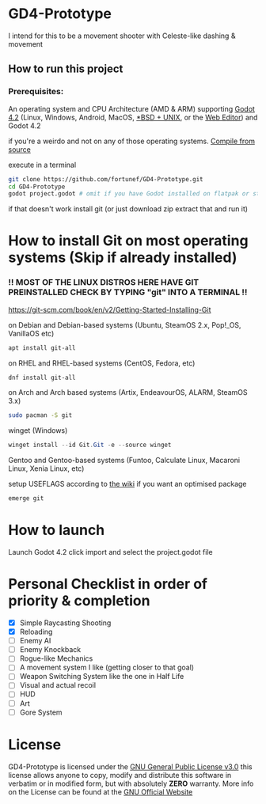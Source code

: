 # GD4-Prototype
I intend for this to be a movement shooter with Celeste-like dashing & movement

## How to run this project
### Prerequisites:
An operating system and CPU Architecture (AMD & ARM) supporting [Godot 4.2](https://github.com/godotengine/godot/releases/tag/4.2-stable)  (Linux, Windows, Android, MacOS, [*BSD + UNIX](https://docs.godotengine.org/en/latest/contributing/development/compiling/compiling_for_linuxbsd.html), or the [Web Editor](https://editor.godotengine.org/releases/4.2.stable/)) and Godot 4.2

if you're a weirdo and not on any of those operating systems. [Compile from source](https://docs.godotengine.org/en/latest/contributing/development/compiling/index.html)

execute in a terminal  
``` sh
git clone https://github.com/fortunef/GD4-Prototype.git
cd GD4-Prototype
godot project.godot # omit if you have Godot installed on flatpak or steam
```

if that doesn't work install git (or just download zip extract that and run it)

# How to install Git on most operating systems (Skip if already installed)

### !! MOST OF THE LINUX DISTROS HERE HAVE GIT PREINSTALLED CHECK BY TYPING "git" INTO A TERMINAL !!

https://git-scm.com/book/en/v2/Getting-Started-Installing-Git

on Debian and Debian-based systems (Ubuntu, SteamOS 2.x, Pop!_OS, VanillaOS etc)
``` sh
apt install git-all
```
on RHEL and RHEL-based systems (CentOS, Fedora, etc)
``` sh
dnf install git-all
```
on Arch and Arch based systems (Artix, EndeavourOS, ALARM, SteamOS 3.x)
``` sh 
sudo pacman -S git
```
winget (Windows)
``` powershell
winget install --id Git.Git -e --source winget
```
Gentoo and Gentoo-based systems (Funtoo, Calculate Linux, Macaroni Linux, Xenia Linux, etc)

setup USEFLAGS according to [the wiki](https://wiki.gentoo.org/wiki/Git) if you want an optimised package
``` sh
emerge git
```

# How to launch

Launch Godot 4.2 click import and select the project.godot file

# Personal Checklist in order of priority & completion
- [x] Simple Raycasting Shooting
- [x] Reloading
- [ ] Enemy AI
- [ ] Enemy Knockback
- [ ] Rogue-like Mechanics
- [ ] A movement system I like (getting closer to that goal)
- [ ] Weapon Switching System like the one in Half Life
- [ ] Visual and actual recoil
- [ ] HUD
- [ ] Art
- [ ] Gore System

# License
GD4-Prototype is licensed under the [GNU General Public License v3.0](https://github.com/fortunef/GD4-Prototype/blob/main/LICENSE) this license allows anyone to copy, modify and distribute this software in verbatim or in modified form, but with absolutely **ZERO** warranty. More info on the License can be found at the [GNU Official Website](https://www.gnu.org/licenses/gpl-3.0.en.html)
